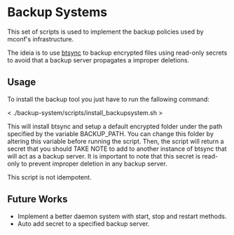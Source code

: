 # Backup Systems

This set of scripts is used to implement the backup policies used by mconf's infrastructure.

The ideia is to use [btsync](http://labs.bittorrent.com/experiments/sync.html) to backup encrypted files using read-only secrets to avoid that a backup server propagates a improper deletions.


## Usage

To install the backup tool you just have to run the fallowing command:

< ./backup-system/scripts/install_backupsystem.sh >

This will install btsync and setup a default encrypted folder under the path specified by the variable BACKUP_PATH. You can change this folder by altering this variable before running the script.
Then, the script will return a secret that you should TAKE NOTE to add to another instance of btsync that will act as a backup server.
It is important to note that this secret is read-only to prevent improper deletion in any backup server.

This script is not idempotent. 

## Future Works

* Implement a better daemon system with start, stop and restart methods.
* Auto add secret to a specified backup server.




